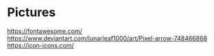# Pictures

https://fontawesome.com/
https://www.deviantart.com/lunarleaf1000/art/Pixel-arrow-748466868
https://icon-icons.com/

